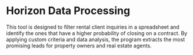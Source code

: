 # Horizon Data Processing

This tool is designed to filter rental client inquiries in a spreadsheet and identify the ones that have a higher probability of closing on a contract. By applying custom criteria and data analysis, the program extracts the most promising leads for property owners and real estate agents.
